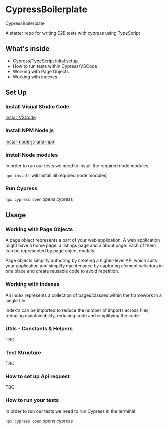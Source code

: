 # CypressBoilerplate
CypressBoilerplate

A starter repo for writing E2E tests with cypress using TypeScript


## What's inside

- Cypress/TypeScript inital setup
- How to run tests within Cypress/VSCode
- Working with Page Objects
- Working with indexes

## Set Up

### Install Visual Studio Code

[Install VSCode](https://code.visualstudio.com/download)

### Install NPM Node js

[Install node-js-and-npm](https://docs.npmjs.com/downloading-and-installing-node-js-and-npm)

### Install Node modules

In order to run our tests we need to install the required node modules.

`npm install` will install all required node modules)

### Run Cypress

`npx cypress open` opens cypress


## Usage

### Working with Page Objects

A page object represents a part of your web application. A web application might have a home page, a listings page and a about page. Each of them can be represented by page object models.

Page objects simplify authoring by creating a higher-level API which suits your application and simplify maintenance by capturing element selectors in one place and create reusable code to avoid repetition.


### Working with Indexes

An index represents a collection of pages/classes within the framework in a single file.

Index's can be imported to reduce the number of imports across files, reducing maintainability, reducing code and simplifying the code.



### Utils - Constants & Helpers

TBC

### Test Structure

TBC

### How to set up Api request

TBC

### How to run your tests

In order to run our tests we need to run Cypress in the terminal

`npx cypress open` opens cypress



